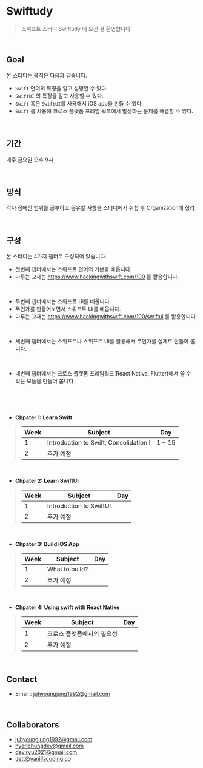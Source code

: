 # Swiftudy

> 스위프트 스터디 Swiftudy 에 오신 걸 환영합니다. 

<br>

## Goal

본 스터디는 목적은 다음과 같습니다.
*  `Swift` 언어의 특징을 알고 설명할 수 있다.
*  `SwiftUI` 의 특징을 알고 사용할 수 있다. 
*  `Swift` 혹은 `SwiftUI`를 사용해서 iOS app을 만들 수 있다.
*  `Swift` 를 사용해 크로스 플랫폼 프레임 워크에서 발생하는 문제를 해결할 수 있다. 

<br>

## 기간
매주 금요일 오후 9시

<br>

## 방식
각자 정해진 범위를 공부하고 공유할 사항을 스터디에서 취합 후 Organization에 정리

<br>

## 구성

본 스터디는 4가지 챕터로 구성되어 있습니다.
- 첫번째 챕터에서는 스위프트 언어의 기본을 배웁니다. 
- 다루는 교재는 https://www.hackingwithswift.com/100 를 활용합니다. 

<br>

- 두번째 챕터에서는 스위프트 Ui를 배웁니다. 
- 무언가를 만들어보면서 스위프트 Ui를 배웁니다.
- 다루는 교재는 https://www.hackingwithswift.com/100/swiftui 를 활용합니다.

<br>

- 세번째 챕터에서는 스위프트나 스위프트 Ui를 활용해서 무언가를 실제로 만들어 봅니다.

<br>

- 네번째 챕터에서는 크로스 플랫폼 프레임워크(React Native, Flutter)에서 쓸 수 있는 모듈을 만들어 봅니다


## 

<br>
<br>

* **Chpater 1: Learn Swift**

> | Week    | Subject                                  | Day 
> | ------- | ---------------------------------------- | ------ 
> | 1       | Introduction to Swift, Consolidation I   | 1 ~ 15
> | 2       | 추가 예정                        | 


<br>

* **Chpater 2: Learn SwiftUI**

> | Week    | Subject                                  | Day 
> | ------- | ---------------------------------------- | ---- 
> | 1       | Introduction to SwiftUI |    
> | 2       | 추가 예정 |    

<br>

* **Chpater 3: Build iOS App**

> | Week    | Subject                                  | Day 
> | ------- | ---------------------------------------- | ---- 
> | 1       | What to build? | 
> | 2       | 추가 예정 |       


<br>

* **Chpater 4: Using swift with React Native**

> | Week    | Subject                                  | Day
> | ------- | ---------------------------------------- | ----
> | 1       | 크로스 플랫폼에서의 필요성 |    
> | 2       | 추가 예정 |    

<br>

## Contact

- Email : juhyoungjung1992@gmail.com

<br>

## Collaborators
* [juhyoungjung1992@gmail.com]()
* [hyerichungdev@gmail.com]()
* [dev.ryu2021@gmail.com]()
* [Jett@vanillacoding.co ]()
